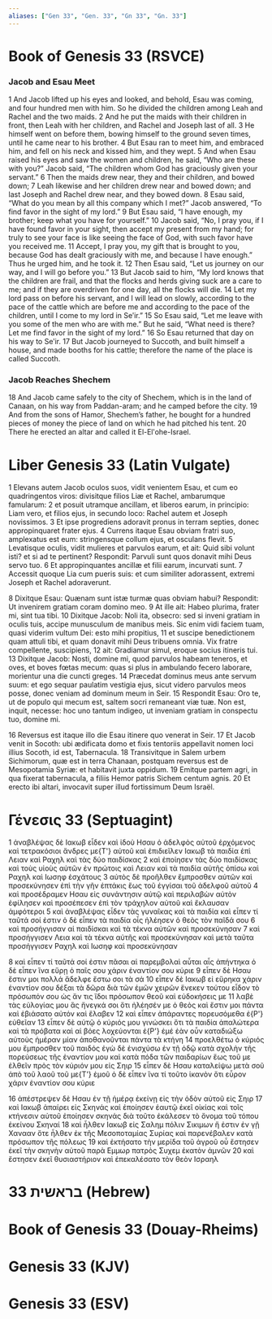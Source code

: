 ```yaml
---
aliases: ["Gen 33", "Gen. 33", "Gn 33", "Gn. 33"]
---
```



# Book of Genesis 33 (RSVCE)

### Jacob and Esau Meet
1 And Jacob lifted up his eyes and looked, and behold, Esau was coming, and four hundred men with him. So he divided the children among Leah and Rachel and the two maids.
2 And he put the maids with their children in front, then Leah with her children, and Rachel and Joseph last of all.
3 He himself went on before them, bowing himself to the ground seven times, until he came near to his brother.
4 But Esau ran to meet him, and embraced him, and fell on his neck and kissed him, and they wept.
5 And when Esau raised his eyes and saw the women and children, he said, “Who are these with you?” Jacob said, “The children whom God has graciously given your servant.”
6 Then the maids drew near, they and their children, and bowed down;
7 Leah likewise and her children drew near and bowed down; and last Joseph and Rachel drew near, and they bowed down.
8 Esau said, “What do you mean by all this company which I met?” Jacob answered, “To find favor in the sight of my lord.”
9 But Esau said, “I have enough, my brother; keep what you have for yourself.”
10 Jacob said, “No, I pray you, if I have found favor in your sight, then accept my present from my hand; for truly to see your face is like seeing the face of God, with such favor have you received me.
11 Accept, I pray you, my gift that is brought to you, because God has dealt graciously with me, and because I have enough.” Thus he urged him, and he took it.
12 Then Esau said, “Let us journey on our way, and I will go before you.”
13 But Jacob said to him, “My lord knows that the children are frail, and that the flocks and herds giving suck are a care to me; and if they are overdriven for one day, all the flocks will die.
14 Let my lord pass on before his servant, and I will lead on slowly, according to the pace of the cattle which are before me and according to the pace of the children, until I come to my lord in Seʹir.”
15 So Esau said, “Let me leave with you some of the men who are with me.” But he said, “What need is there? Let me find favor in the sight of my lord.”
16 So Esau returned that day on his way to Seʹir.
17 But Jacob journeyed to Succoth, and built himself a house, and made booths for his cattle; therefore the name of the place is called Succoth.
### Jacob Reaches Shechem
18 And Jacob came safely to the city of Shechem, which is in the land of Canaan, on his way from Paddan-aram; and he camped before the city.
19 And from the sons of Hamor, Shechem’s father, he bought for a hundred pieces of money the piece of land on which he had pitched his tent.
20 There he erected an altar and called it El-Elʹohe-Israel.


# Liber Genesis 33 (Latin Vulgate)

1 Elevans autem Jacob oculos suos, vidit venientem Esau, et cum eo quadringentos viros: divisitque filios Liæ et Rachel, ambarumque famularum:
2 et posuit utramque ancillam, et liberos earum, in principio: Liam vero, et filios ejus, in secundo loco: Rachel autem et Joseph novissimos.
3 Et ipse progrediens adoravit pronus in terram septies, donec appropinquaret frater ejus.
4 Currens itaque Esau obviam fratri suo, amplexatus est eum: stringensque collum ejus, et osculans flevit.
5 Levatisque oculis, vidit mulieres et parvulos earum, et ait: Quid sibi volunt isti? et si ad te pertinent? Respondit: Parvuli sunt quos donavit mihi Deus servo tuo.
6 Et appropinquantes ancillæ et filii earum, incurvati sunt.
7 Accessit quoque Lia cum pueris suis: et cum similiter adorassent, extremi Joseph et Rachel adoraverunt.

8 Dixitque Esau: Quænam sunt istæ turmæ quas obviam habui? Respondit: Ut invenirem gratiam coram domino meo.
9 At ille ait: Habeo plurima, frater mi, sint tua tibi.
10 Dixitque Jacob: Noli ita, obsecro: sed si inveni gratiam in oculis tuis, accipe munusculum de manibus meis. Sic enim vidi faciem tuam, quasi viderim vultum Dei: esto mihi propitius,
11 et suscipe benedictionem quam attuli tibi, et quam donavit mihi Deus tribuens omnia. Vix fratre compellente, suscipiens,
12 ait: Gradiamur simul, eroque socius itineris tui.
13 Dixitque Jacob: Nosti, domine mi, quod parvulos habeam teneros, et oves, et boves fœtas mecum: quas si plus in ambulando fecero laborare, morientur una die cuncti greges.
14 Præcedat dominus meus ante servum suum: et ego sequar paulatim vestigia ejus, sicut videro parvulos meos posse, donec veniam ad dominum meum in Seir.
15 Respondit Esau: Oro te, ut de populo qui mecum est, saltem socri remaneant viæ tuæ. Non est, inquit, necesse: hoc uno tantum indigeo, ut inveniam gratiam in conspectu tuo, domine mi.

16 Reversus est itaque illo die Esau itinere quo venerat in Seir.
17 Et Jacob venit in Socoth: ubi ædificata domo et fixis tentoriis appellavit nomen loci illius Socoth, id est, Tabernacula.
18 Transivitque in Salem urbem Sichimorum, quæ est in terra Chanaan, postquam reversus est de Mesopotamia Syriæ: et habitavit juxta oppidum.
19 Emitque partem agri, in qua fixerat tabernacula, a filiis Hemor patris Sichem centum agnis.
20 Et erecto ibi altari, invocavit super illud fortissimum Deum Israël.


# Γένεσις 33 (Septuagint)

1 ἀναβλέψας δὲ Ιακωβ εἶδεν καὶ ἰδοὺ Ησαυ ὁ ἀδελφὸς αὐτοῦ ἐρχόμενος καὶ τετρακόσιοι ἄνδρες με{T'} αὐτοῦ καὶ ἐπιδιεῖλεν Ιακωβ τὰ παιδία ἐπὶ Λειαν καὶ Ραχηλ καὶ τὰς δύο παιδίσκας
2 καὶ ἐποίησεν τὰς δύο παιδίσκας καὶ τοὺς υἱοὺς αὐτῶν ἐν πρώτοις καὶ Λειαν καὶ τὰ παιδία αὐτῆς ὀπίσω καὶ Ραχηλ καὶ Ιωσηφ ἐσχάτους
3 αὐτὸς δὲ προῆλθεν ἔμπροσθεν αὐτῶν καὶ προσεκύνησεν ἐπὶ τὴν γῆν ἑπτάκις ἕως τοῦ ἐγγίσαι τοῦ ἀδελφοῦ αὐτοῦ
4 καὶ προσέδραμεν Ησαυ εἰς συνάντησιν αὐτῷ καὶ περιλαβὼν αὐτὸν ἐφίλησεν καὶ προσέπεσεν ἐπὶ τὸν τράχηλον αὐτοῦ καὶ ἔκλαυσαν ἀμφότεροι
5 καὶ ἀναβλέψας εἶδεν τὰς γυναῖκας καὶ τὰ παιδία καὶ εἶπεν τί ταῦτά σοί ἐστιν ὁ δὲ εἶπεν τὰ παιδία οἷς ἠλέησεν ὁ θεὸς τὸν παῖδά σου
6 καὶ προσήγγισαν αἱ παιδίσκαι καὶ τὰ τέκνα αὐτῶν καὶ προσεκύνησαν
7 καὶ προσήγγισεν Λεια καὶ τὰ τέκνα αὐτῆς καὶ προσεκύνησαν καὶ μετὰ ταῦτα προσήγγισεν Ραχηλ καὶ Ιωσηφ καὶ προσεκύνησαν

8 καὶ εἶπεν τί ταῦτά σοί ἐστιν πᾶσαι αἱ παρεμβολαὶ αὗται αἷς ἀπήντηκα ὁ δὲ εἶπεν ἵνα εὕρῃ ὁ παῖς σου χάριν ἐναντίον σου κύριε
9 εἶπεν δὲ Ησαυ ἔστιν μοι πολλά ἄδελφε ἔστω σοι τὰ σά
10 εἶπεν δὲ Ιακωβ εἰ εὕρηκα χάριν ἐναντίον σου δέξαι τὰ δῶρα διὰ τῶν ἐμῶν χειρῶν ἕνεκεν τούτου εἶδον τὸ πρόσωπόν σου ὡς ἄν τις ἴδοι πρόσωπον θεοῦ καὶ εὐδοκήσεις με
11 λαβὲ τὰς εὐλογίας μου ἃς ἤνεγκά σοι ὅτι ἠλέησέν με ὁ θεὸς καὶ ἔστιν μοι πάντα καὶ ἐβιάσατο αὐτόν καὶ ἔλαβεν
12 καὶ εἶπεν ἀπάραντες πορευσόμεθα ἐ{P'} εὐθεῖαν
13 εἶπεν δὲ αὐτῷ ὁ κύριός μου γινώσκει ὅτι τὰ παιδία ἁπαλώτερα καὶ τὰ πρόβατα καὶ αἱ βόες λοχεύονται ἐ{P'} ἐμέ ἐὰν οὖν καταδιώξω αὐτοὺς ἡμέραν μίαν ἀποθανοῦνται πάντα τὰ κτήνη
14 προελθέτω ὁ κύριός μου ἔμπροσθεν τοῦ παιδός ἐγὼ δὲ ἐνισχύσω ἐν τῇ ὁδῷ κατὰ σχολὴν τῆς πορεύσεως τῆς ἐναντίον μου καὶ κατὰ πόδα τῶν παιδαρίων ἕως τοῦ με ἐλθεῖν πρὸς τὸν κύριόν μου εἰς Σηιρ
15 εἶπεν δὲ Ησαυ καταλείψω μετὰ σοῦ ἀπὸ τοῦ λαοῦ τοῦ με{T'} ἐμοῦ ὁ δὲ εἶπεν ἵνα τί τοῦτο ἱκανὸν ὅτι εὗρον χάριν ἐναντίον σου κύριε

16 ἀπέστρεψεν δὲ Ησαυ ἐν τῇ ἡμέρᾳ ἐκείνῃ εἰς τὴν ὁδὸν αὐτοῦ εἰς Σηιρ
17 καὶ Ιακωβ ἀπαίρει εἰς Σκηνάς καὶ ἐποίησεν ἑαυτῷ ἐκεῖ οἰκίας καὶ τοῖς κτήνεσιν αὐτοῦ ἐποίησεν σκηνάς διὰ τοῦτο ἐκάλεσεν τὸ ὄνομα τοῦ τόπου ἐκείνου Σκηναί
18 καὶ ἦλθεν Ιακωβ εἰς Σαλημ πόλιν Σικιμων ἥ ἐστιν ἐν γῇ Χανααν ὅτε ἦλθεν ἐκ τῆς Μεσοποταμίας Συρίας καὶ παρενέβαλεν κατὰ πρόσωπον τῆς πόλεως
19 καὶ ἐκτήσατο τὴν μερίδα τοῦ ἀγροῦ οὗ ἔστησεν ἐκεῖ τὴν σκηνὴν αὐτοῦ παρὰ Εμμωρ πατρὸς Συχεμ ἑκατὸν ἀμνῶν
20 καὶ ἔστησεν ἐκεῖ θυσιαστήριον καὶ ἐπεκαλέσατο τὸν θεὸν Ισραηλ


# 33 בראשית (Hebrew)


# Book of Genesis 33 (Douay-Rheims)


# Genesis 33 (KJV)


# Genesis 33 (ESV)


